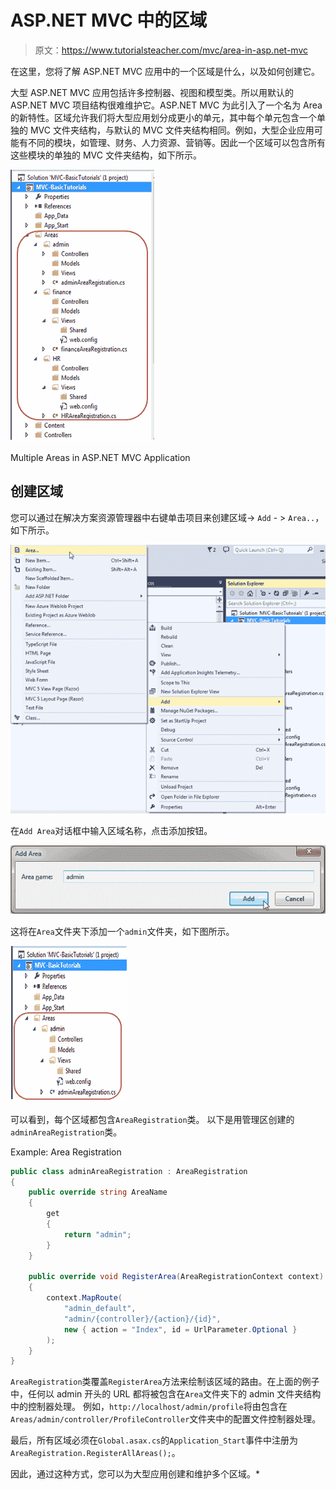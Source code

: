# ASP.NET MVC 中的区域

> 原文：<https://www.tutorialsteacher.com/mvc/area-in-asp.net-mvc>

在这里，您将了解 ASP.NET MVC 应用中的一个区域是什么，以及如何创建它。

大型 ASP.NET MVC 应用包括许多控制器、视图和模型类。所以用默认的 ASP.NET MVC 项目结构很难维护它。ASP.NET MVC 为此引入了一个名为 Area 的新特性。区域允许我们将大型应用划分成更小的单元，其中每个单元包含一个单独的 MVC 文件夹结构，与默认的 MVC 文件夹结构相同。例如，大型企业应用可能有不同的模块，如管理、财务、人力资源、营销等。因此一个区域可以包含所有这些模块的单独的 MVC 文件夹结构，如下所示。

![](img/17633c9b3f5f12e5884787a8dc11eaef.png)

Multiple Areas in ASP.NET MVC Application



## 创建区域

您可以通过在解决方案资源管理器中右键单击项目来创建区域-> `Add` - > `Area..`，如下所示。

![](img/f2819073810dd446bc5ca55c646246fd.png)

在`Add Area`对话框中输入区域名称，点击添加按钮。

![](img/f91d2395376b98158e983d18ed07848c.png)

这将在`Area`文件夹下添加一个`admin`文件夹，如下图所示。

![](img/0bb35f8987a75f17cb931bf645d079ee.png)

可以看到，每个区域都包含`AreaRegistration`类。 以下是用管理区创建的`adminAreaRegistration`类。

Example: Area Registration 

```cs
public class adminAreaRegistration : AreaRegistration 
{
    public override string AreaName 
    {
        get 
        {
            return "admin";
        }
    }

    public override void RegisterArea(AreaRegistrationContext context) 
    {
        context.MapRoute(
            "admin_default",
            "admin/{controller}/{action}/{id}",
            new { action = "Index", id = UrlParameter.Optional }
        );
    }
} 
```

`AreaRegistration`类覆盖`RegisterArea`方法来绘制该区域的路由。在上面的例子中，任何以 admin 开头的 URL 都将被包含在`Area`文件夹下的 admin 文件夹结构中的控制器处理。 例如，`http://localhost/admin/profile`将由包含在`Areas/admin/controller/ProfileController`文件夹中的配置文件控制器处理。

最后，所有区域必须在`Global.asax.cs`的`Application_Start`事件中注册为`AreaRegistration.RegisterAllAreas();`。

因此，通过这种方式，您可以为大型应用创建和维护多个区域。*